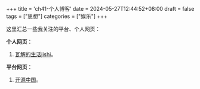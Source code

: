 +++
title = 'ch41-个人博客'
date = 2024-05-27T12:44:52+08:00
draft = false
tags = ["思想"]
categories = ["娱乐"]
+++

这里汇总一些我关注的平台、个人网页：

**个人网页**：
1. [瓦解的生活jishi](https://hin.cool/)。

**平台网页**：
1. [开源中国](https://www.oschina.net/)。
